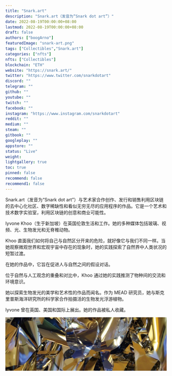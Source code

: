 ```yaml
---
title: "Snark.art"
description: "Snark.art（发音为“Snark dot art”）"
date: 2022-08-19T00:00:00+08:00
lastmod: 2022-08-19T00:00:00+08:00
draft: false
authors: ["boogArno"]
featuredImage: "snark-art.png"
tags: ["Collectibles","Snark.art"]
categories: ["nfts"]
nfts: ["Collectibles"]
blockchain: "ETH"
website: "https://snark.art/"
twitter: "https://www.twitter.com/snarkdotart"
discord: ""
telegram: ""
github: ""
youtube: ""
twitch: ""
facebook: ""
instagram: "https://www.instagram.com/snarkdotart"
reddit: ""
medium: ""
steam: ""
gitbook: ""
googleplay: ""
appstore: ""
status: "Live"
weight: 
lightgallery: true
toc: true
pinned: false
recommend: false
recommend1: false
---
```

Snark.art（发音为“Snark dot art”）与艺术家合作创作、发行和销售利用区块链的去中心化社区、数字稀缺性和看似无穷无尽的应用程序的作品。它是一个艺术和技术数字实验室，利用区块链的创意和商业可能性。

Iyvone Khoo（生于新加坡）在英国伦敦生活和工作。她的多种媒体包括玻璃、视频、光、生物发光和无脊椎动物。

Khoo 直面我们如何将自己与自然区分开来的危险，就好像它与我们不同一样。当她观察微观世界和宏观宇宙中存在的现象时，她的实践探索了自然界中人类状况的短暂过渡。

在她的作品中，它旨在促进人与自然之间的假设对话。

位于自然与人工观念的重叠和对比中，Khoo 通过她的实践推测了物种间的交流和环境意识。

她以探索生物发光的美学和艺术性的作品而闻名。作为 MEAD 研究员，她与斯克里普斯海洋研究所的科学家合作拍摄活的生物发光浮游植物。

Iyvone 曾在英国、美国和国际上展出。她的作品被私人收藏。

![1500x500](1500x500.jpg)
